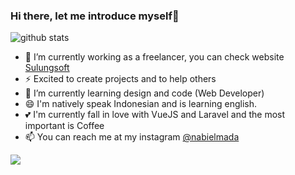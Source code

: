 ### Hi there, let me introduce myself👋

![github stats](https://github-readme-stats.vercel.app/api?username=nabielmada&show_icons=true&theme=vue-dark)

- 🔭 I’m currently working as a freelancer, you can check website <a href="https://nabielmada.github.io"> Sulungsoft</a>
- ⚡ Excited to create projects and to help others
- 🌱 I’m currently learning design and code (Web Developer)
- 😄 I'm natively speak Indonesian and is learning english.
- 💕 I'm currently fall in love with VueJS and Laravel and the most important is Coffee
- 📫 You can reach me at my instagram [@nabielmada](https://instagram.com/nabielmada)

<img src="https://github-readme-stats.vercel.app/api/top-langs/?username=nabielmada&layout=compact&theme=vue">

